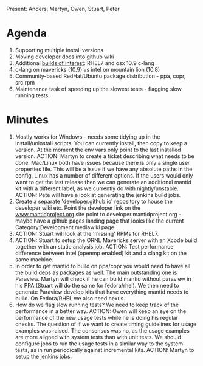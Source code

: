 Present: Anders, Martyn, Owen, Stuart, Peter

Agenda
======
1. Supporting multiple install versions
2. Moving developer docs into github wiki
3. Additional [builds of interest](http://builds.mantidproject.org/view/Develop%20Builds/): RHEL7 and osx 10.9 c-lang
4. c-lang on mavericks (10.9) vs intel on mountain lion (10.8)
5. Community-based RedHat/Ubuntu package distribution - ppa, copr, src.rpm
6. Maintenance task of speeding up the slowest tests - flagging slow running tests.

Minutes
=======
1. Mostly works for Windows - needs some tidying up in the install/uninstall scripts.  You can currently install, then copy to keep a version.  At the moment the env vars only point to the last installed version. ACTION: Martyn to create a ticket describing what needs to be done.  Mac/Linux both have issues because there is only a single user properties file.  This will be a issue if we have any absolute paths in the config.  Linux has a number of different options. If the users would only want to get the last release then we can generate an additional mantid kit with a different label, as we currently do with nightly/unstable.  ACTION: Pete will have a look at generating the jenkins build jobs.
2. Create a separate 'developer.github.io' repository to house the developer wiki etc.  Point the developer link on the www.mantidproject.org site point to developer.mantidproject.org - maybe have a github pages landing page that looks like the current Category:Development mediawiki page.
3. ACTION: Stuart will look at the 'missing' RPMs for RHEL7.
4. ACTION: Stuart to setup the ORNL Mavericks server with an Xcode build together with an static analysis job. ACTION: Test performance difference between intel (openmp enabled) kit and a clang kit on the same machine. 
5. In order to get mantid to build on ppa/copr you would need to have all the build deps as packages as well.  The main outstanding one is Paraview.  Martyn will check if he can build mantid without paraview in his PPA (Stuart will do the same for fedora/rhel).  We then need to generate Paraview develop kits that have everything mantid needs to build.  On Fedora/RHEL we also need nexus.  
6. How do we flag slow running tests?  We need to keep track of the performance in a better way.  ACTION: Owen will keep an eye on the performance of the new usage tests while he is doing his regular checks.  The question of if we want to create timing guidelines for usage examples was raised. The consensus was no, as the usage examples are more aligned with system tests than with unit tests.  We should configure jobs to run the usage tests in a similar way to the system tests, as in run periodically against incremental kits.  ACTION: Martyn to setup the jenkins jobs.
